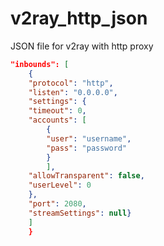# v2ray_http_json
JSON file for v2ray with http proxy

```json
"inbounds": [
	{
	"protocol": "http",
	"listen": "0.0.0.0",
	"settings": {
 	"timeout": 0,
	"accounts": [
		{
	 	"user": "username",
	 	"pass": "password"
		}
		],
	"allowTransparent": false,
	"userLevel": 0
	},
	"port": 2080,
	"streamSettings": null}
	]
	}
```
